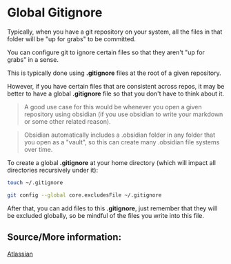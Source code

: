 # Global Gitignore
Typically, when you have a git repository on your system, all the files in that folder will be "up for grabs" to be committed. 

You can configure git to ignore certain files so that they aren't "up for grabs" in a sense.

This is typically done using **.gitignore** files at the root of a given repository.

However, if you have certain files that are consistent across repos, it may be better to have a global **.gitignore** file so that you don't have to think about it.

>A good use case for this would be whenever you open a given repository using obsidian (if you use obsidian to write your markdown or some other related reason).

>Obsidian automatically includes a .obsidian folder in any folder that you open as a "vault", so this can create many .obsidian file systems over time.

To create a global **.gitignore** at your home directory (which will impact all directories recursively under it):
```bash
touch ~/.gitignore

git config --global core.excludesFile ~/.gitignore
```

After that, you can add files to this **.gitignore**, just remember that they will be excluded globally, so be mindful of the files you write into this file.

## Source/More information:
[Atlassian](https://www.atlassian.com/git/tutorials/saving-changes/gitignore)